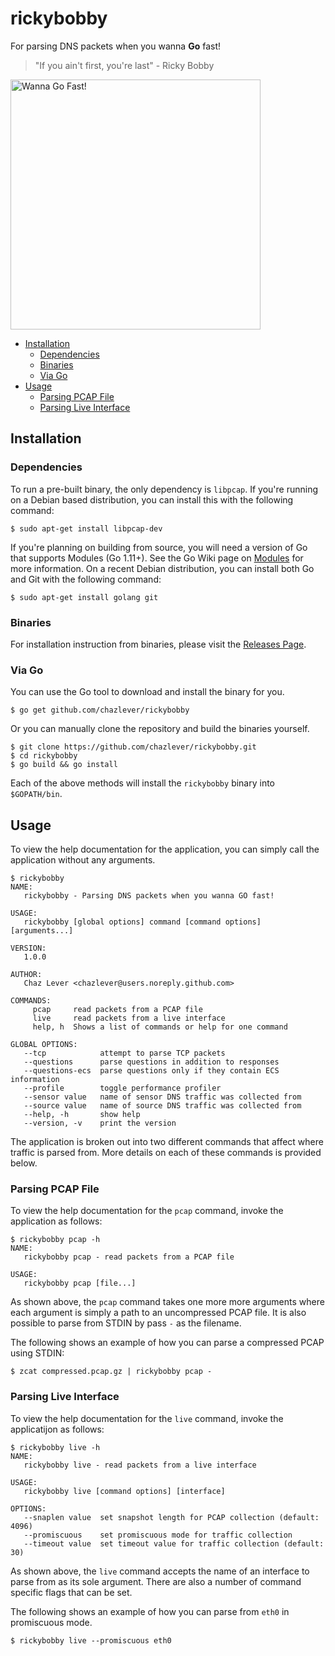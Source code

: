 # rickybobby

For parsing DNS packets when you wanna **Go** fast!

> "If you ain't first, you're last" - Ricky Bobby

<img alt="Wanna Go Fast!" src="https://i.pinimg.com/originals/92/9d/32/929d3292c4d7c11c8d6c0899b4e29567.jpg" width=400 />

<!-- toc -->

- [Installation](#installation)
    + [Dependencies](#dependencies)
    + [Binaries](#binaries)
    + [Via Go](#via-go)
- [Usage](#usage)
    + [Parsing PCAP File](#parsing-pcap-file)
    + [Parsing Live Interface](#parsing-live-interface)

<!-- tocstop -->

## Installation

### Dependencies

To run a pre-built binary, the only dependency is `libpcap`.  If you're running
on a Debian based distribution, you can install this with the following
command:

    $ sudo apt-get install libpcap-dev
    
If you're planning on building from source, you will need a version of Go that
supports Modules (Go 1.11+). See the Go Wiki page on
[Modules](https://github.com/golang/go/wiki/Modules) for more information. On a
recent Debian distribution, you can install both Go and Git with the following
command:

    $ sudo apt-get install golang git

### Binaries

For installation instruction from binaries, please visit the [Releases
Page](https://github.com/chazlever/rickybobby/releases).

### Via Go

You can use the Go tool to download and install the binary for you.

    $ go get github.com/chazlever/rickybobby
  
Or you can manually clone the repository and build the binaries yourself.

    $ git clone https://github.com/chazlever/rickybobby.git
    $ cd rickybobby
    $ go build && go install

Each of the above methods will install the `rickybobby` binary into
`$GOPATH/bin`.

## Usage

To view the help documentation for the application, you can simply call the
application without any arguments.

    $ rickybobby
    NAME:
       rickybobby - Parsing DNS packets when you wanna GO fast!
    
    USAGE:
       rickybobby [global options] command [command options] [arguments...]
    
    VERSION:
       1.0.0
    
    AUTHOR:
       Chaz Lever <chazlever@users.noreply.github.com>
    
    COMMANDS:
         pcap     read packets from a PCAP file
         live     read packets from a live interface
         help, h  Shows a list of commands or help for one command
    
    GLOBAL OPTIONS:
       --tcp            attempt to parse TCP packets
       --questions      parse questions in addition to responses
       --questions-ecs  parse questions only if they contain ECS information
       --profile        toggle performance profiler
       --sensor value   name of sensor DNS traffic was collected from
       --source value   name of source DNS traffic was collected from
       --help, -h       show help
       --version, -v    print the version

The application is broken out into two different commands that affect where
traffic is parsed from. More details on each of these commands is provided
below.

### Parsing PCAP File

To view the help documentation for the `pcap` command, invoke the application
as follows:

    $ rickybobby pcap -h
    NAME:
       rickybobby pcap - read packets from a PCAP file
    
    USAGE:
       rickybobby pcap [file...]

As shown above, the `pcap` command takes one more more arguments where each
argument is simply a path to an uncompressed PCAP file. It is also possible to
parse from STDIN by pass `-` as the filename. 

The following shows an example of how you can parse a compressed PCAP using
STDIN:

    $ zcat compressed.pcap.gz | rickybobby pcap - 

### Parsing Live Interface

To view the help documentation for the `live` command, invoke the applicatijon
as follows:

    $ rickybobby live -h
    NAME:
       rickybobby live - read packets from a live interface
    
    USAGE:
       rickybobby live [command options] [interface]
    
    OPTIONS:
       --snaplen value  set snapshot length for PCAP collection (default: 4096)
       --promiscuous    set promiscuous mode for traffic collection
       --timeout value  set timeout value for traffic collection (default: 30)
       
As shown above, the `live` command accepts the name of an interface to parse
from as its sole argument. There are also a number of command specific flags
that can be set.

The following shows an example of how you can parse from `eth0` in promiscuous
mode.

    $ rickybobby live --promiscuous eth0
